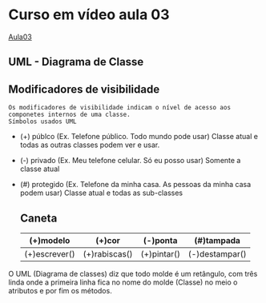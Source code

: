# Curso em vídeo aula 03

[Aula03](https://www.youtube.com/watch?v=jFI-qqitzwk&list=PLHz_AreHm4dkqe2aR0tQK74m8SFe-aGsY&index=6)

## UML - Diagrama de Classe

 ## Modificadores de visibilidade
    Os modificadores de visibilidade indicam o nível de acesso aos componetes internos de uma classe.
    Símbolos usados UML 
* (+) públco (Ex. Telefone público. Todo mundo pode usar)
    Classe atual e todas as outras classes podem ver e usar.
* (-) privado (Ex. Meu telefone celular. Só eu posso usar)
    Somente a classe atual
* (#) protegido (Ex. Telefone da minha casa. As pessoas da minha casa podem usar)
    Classe atual e todas as sub-classes  

   ##      Caneta 
  (+)modelo|(+)cor|(-)ponta|(#)tampada
    :---:|:---:|:---:|:---:
  (+)escrever()|(+)rabiscas()|(+)pintar()|(-)destampar() 

O UML (Diagrama de classes) diz que todo molde é um retângulo, com três linda onde a primeira linha fica no nome do molde (Classe) no meio o atributos e por fim os métodos.

   